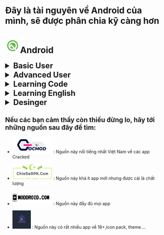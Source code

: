 # Đây là tài nguyên về Android của mình, sẽ được phân chia kỹ càng hơn

# ![android_q_logo.png](https://raw.githubusercontent.com/Zenfection/Image/master/2020/11/27-08-55-37-android_q_logo.png)Android

<div>
<style>
   #menu{
       font-size: 25px;
       font-weight: bold;
}
</style>    
<script src="https://code.jquery.com/jquery-3.5.1.js"></script>
<script src="https://raw.githubusercontent.com/Zenfection/Source/master/Android/main.js"></script>
</div>

<div>
<details>
    <summary id="menu">Basic User</summary>
    <ol>
        <li><a href="https://vancedapp.com/"><img src="https://raw.githubusercontent.com/Zenfection/Image/master/2020/11/28-15-12-28-youtubevaced.png" alt="error_image" width="50"> Youtube Vanced</a><strong> (auto)</strong> : Coi Youtube như Premium không quảng cáo phát nền</li>
        <li><a href="https://thedise.me/instander/"><img src="https://raw.githubusercontent.com/Zenfection/Image/master/2020/11/28-15-17-48-instander.png" alt="error_image"> Instander</a><strong> (auto)</strong> : Tương tự Instragam nhưng nhiều tính năng hơn...</li>
        <li><a href="https://app.box.com/s/oyjtyyj0ievmb7ehtx2rfy7p4yqb3ppe"><img src="https://raw.githubusercontent.com/Zenfection/Image/master/2020/11/28-15-20-34-AdGuard.png" alt="error_image"> Adguard</a><strong> (3.6.1)</strong> : Chặn quảng cáo mọi app trên Android</li>
        <li><a href="https://app.box.com/s/31qs5ufvz61qipkcvu0a3pdmddxhwi8d"><img src="https://raw.githubusercontent.com/Zenfection/Image/master/2020/11/28-15-15-27-WPS%20Office.png" alt="error_image"> WPS Office</a><strong> (13.1)</strong> : Bộ Office tốt nhất cho Android</li>
        <li><a href="https://app.box.com/s/a3rjcud4vrbgt5h4qgx3sqpqkmdp7vlr"><img src="https://raw.githubusercontent.com/Zenfection/Image/master/2020/11/28-15-25-15-winrar_logo.png" alt="error_image"> Winrar</a><strong> (6.0.0)</strong> : Giải nén mọi thể loại file nhanh gọn lẹ</li>
        <li><a href="https://app.box.com/s/7eg9m6cc43qaa1lktoqy8twkegwxccfy"><img src="https://raw.githubusercontent.com/Zenfection/Image/master/2020/11/28-15-26-00-alarmy.png" alt="error_image"> Alarmy</a><strong> (3.43.07)</strong> : Đồng hồ báo thức tốt nhất trong Android</li>
        <li><a href="https://pro.coccoc.com/"><img src="https://raw.githubusercontent.com/Zenfection/Image/master/2020/11/28-15-30-55-coc_coc.png" alt="error_image"> Cốc Cốc Browser Pro</a><strong> (auto)</strong> : Trình duyệt khá tốt trên Android</li>
        <li><a href="https://app.box.com/s/dp9dzt4vnppi89usvyksapmbcylsb3yg"><img src="https://raw.githubusercontent.com/Zenfection/Image/master/2020/11/28-15-33-01-nhacuatui.png" alt="error_image"> NhacCuaTui</a><strong> (7.0.1)</strong> : Nghe nhạc FLAC Việt nam rất tốt</li>
        <li><a href="https://app.box.com/s/7lfwmgquexyt9ae2di2ocj3lukad5ael"><img src="https://raw.githubusercontent.com/Zenfection/Image/master/2020/11/28-15-32-23-zingmp3.png" alt="error_image"> ZingMp3</a><strong> (20.12.01)</strong> : Phần mềm nghe nhạc quá nổi tiếng ở Việt Nam</li>
        <li><a href="https://app.box.com/s/o2acn7u6ubmnnd1d0gp8nyk4d1wne6cq"><img src="https://raw.githubusercontent.com/Zenfection/Image/master/2020/11/28-21-36-57-Spotify_Dark.png" alt="error_image"> Spotify</a><strong> (8.5.89.901)</strong> : Nghe nhạc siêu hay và AI chọn nhạc tốt nhất</li>
        <li><a href="https://app.box.com/s/n36yygfq3tjhpbdtgirevwc87wdmv67l"><img src="https://raw.githubusercontent.com/Zenfection/Image/master/2020/11/28-15-15-31-Speedtest.png" alt="error_image"> SpeedTest</a><strong> (4.5.26)</strong> : Test tốc độ mạng tốt nhất</li>  
    </ol>   
    </details>
</div>

<div>
    <details>
    <summary id="menu">Advanced User</summary>
        <ol>
            <li><a href="https://app.box.com/s/3r7uvmzdx6i993sxbinrv1z1uf86zi3u"><img src="https://raw.githubusercontent.com/Zenfection/Image/master/2020/11/28-16-22-32-truecaller.png" alt="error_image"> TrueCaller</a><strong> (11.38.9)</strong> : Gọi, nhắn tin, chặn spam tự động...</li>
            <li><a href="https://play.google.com/store/apps/details?id=com.termux"><img src="https://raw.githubusercontent.com/Zenfection/Image/master/2020/11/28-16-22-41-termux.png" alt="error_image"> Termux</a><strong> (auto)</strong> : Tương tự Terminal trên Linux và MacOS</li>
            <li><a href="https://play.google.com/store/apps/details?id=app.zenly.locator"><img src="https://raw.githubusercontent.com/Zenfection/Image/master/2020/11/28-16-22-30-zenly.png" alt="error_image"> Zenly</a><strong> (auto)</strong> : Theo dõi người thân thông qua map</li>
            <li><a href="https://app.box.com/s/ykkog4tosfvu4wh5mffiy4tlzfl77d4s"><img src="https://raw.githubusercontent.com/Zenfection/Image/master/2020/11/28-16-20-55-UFO%20VPN.png" alt="error_image"> UFO VPN</a><strong> (2.4.4)</strong> : VPN khá là nhanh nhất trên Android</li>
            <li><a href="https://app.box.com/s/htut3pgwuvp4lunuimqm8pmysrfz4br4"><img src="https://raw.githubusercontent.com/Zenfection/Image/master/2020/11/28-16-19-54-es%20file%20exployer.png" alt="error_image"> ES File Exployer</a><strong> (4.2.4.0.1)</strong> : Quản lí file mạnh mẽ, nhiều tính năng khác</li>
            <li><a href="https://app.box.com/s/5i1u6j6ubp0hjiwv9vymgeurlfuyt849"><img src="https://raw.githubusercontent.com/Zenfection/Image/master/2020/11/28-16-18-34-TFlat.png" alt="error_image"> Từ điển TFlat</a><strong> (7.7.3)</strong> : Từ điển <b>Anh-Việt</b> tốt nhất</li>
            <li><a href="https://app.box.com/s/sqbkoq27aoq0b59f6o5hsv824jivl2fx"><img src="https://raw.githubusercontent.com/Zenfection/Image/master/2020/11/28-16-19-22-today%20weather.png" alt="error_image"> Today Weather</a><strong> (1.5.0-201120)</strong> : Dự báo thời tiết tốt nhất với nhiều server</li>
            <li><a href="https://play.google.com/store/apps/details?id=com.grammarly.android.keyboard"><img src="https://raw.githubusercontent.com/Zenfection/Image/master/2020/11/28-16-16-56-Grammarly.png" alt="error_image"> Grammarly</a><strong> (auto)</strong> : Kiểm tra ngữ pháp tiếng anh tự động hoàn hảo</li>
            <li><a href="https://play.google.com/store/apps/details?id=com.github.android"><img src="https://raw.githubusercontent.com/Zenfection/Image/master/2020/11/28-16-12-19-github.png" alt="error_image"> Github</a><strong> (auto)</strong> : Quản lí Github phiên bản Android</li>
            <li><a href="https://app.box.com/s/hec1ouic18wi0jssavfhblo9mispa9pr"><img src="https://raw.githubusercontent.com/Zenfection/Image/master/2020/11/28-16-46-13-video%20panda%20compressor.png" alt="error_image"> Video Panda Compressor</a><strong> (1.2.1)</strong> : Nén Video theo nhu cầu tốt nhất</li>
            <li><a href="https://app.box.com/s/mazjx13csagl9zmd0bizufdazyly9yz6"><img src="https://raw.githubusercontent.com/Zenfection/Image/master/2020/11/28-16-10-26-photomath.png" alt="error_image"> Photomath</a><strong> (7.4.0)</strong> : Giải toán tự động tột nhất</li>
            <li><a href="https://app.box.com/s/t0wam7zuhb2rvqhuhlqbw564m1cbfi8w"><img src="https://raw.githubusercontent.com/Zenfection/Image/master/2020/11/28-16-09-39-fing.png" alt="error_image"> Fing</a><strong> (10.0.1)</strong> : Công cụ tuyệt vời về quản lý mạng wifi </li>
            <li><a href="https://www.happymod.com/"><img src="https://raw.githubusercontent.com/Zenfection/Image/master/2020/11/28-16-09-35-happymod.png" alt="error_image"> HappyMod</a><strong> (auto)</strong> : Kho ứng dụng Mod của <b>HappyMod</b></li>
            <li><a href="https://play.google.com/store/apps/details?id=com.istudiezteam.istudiezpro"><img src="https://raw.githubusercontent.com/Zenfection/Image/master/2020/11/28-16-07-11-istudiez.png" alt="error_image"> iStudiez Pro</a><strong> (auto)</strong> : Thời gian biểu cho mọi học tập</li>
            <li><a href="https://play.google.com/store/apps/details?id=com.airmore"><img src="https://raw.githubusercontent.com/Zenfection/Image/master/2020/11/28-16-07-06-airmore.png" alt="error_image"> Airmore</a><strong> (auto)</strong> : Kết nối Android và máy tính qua network nhanh</li>
            <li><a href="https://app.box.com/s/61ks4frbuh462aelew47q1n1xzl7qjkr"><img src="https://raw.githubusercontent.com/Zenfection/Image/master/2020/11/28-16-52-01-apk%20extractor.png" alt="error_image"> Apk extractor</a><strong> (14.5.0)</strong> : Build file apk từ app đang xài</li>
            <li><a href="https://app.box.com/s/01gh3ungoeszu466a0bshbox6rrjsm7v"><img src="https://raw.githubusercontent.com/Zenfection/Image/master/2020/12/06-13-04-56-QR.png" alt="error_image"> QR Generator</a><strong> (1.01.46.1212)</strong> : Tạo các mã QR tiện dụng và mạnh mẽ</li>
        </ol>
    </details>
</div>

<div>
    <details>
    <summary id="menu">Learning Code</summary>
    <ol>
        <li><a href="https://app.box.com/s/zq0ov95rhg8mbzkugrafswpve63pzodl"><img src="https://raw.githubusercontent.com/Zenfection/Image/master/2020/11/28-16-43-16-mimo.png" alt="error_image"> Mimo</a><strong> (3.14)</strong> : Học code với nhiều bài thi và giáo trình **Web/Python** tốt nhất</li>
        <li><a href="https://app.box.com/s/biynuhyvvoedw50r0d6x7ok5etvmkd23"><img src="https://raw.githubusercontent.com/Zenfection/Image/master/2020/11/28-16-43-21-programing%20hub.png" alt="error_image"> Programing Hub</a><strong> (5.1.34)</strong> : Học IT với nhiều mảng nhất trên Android</li>
        <li><a href="https://app.box.com/s/ky93ltv5t5rffyu9bclu1pbphsifxz1e"><img src="https://raw.githubusercontent.com/Zenfection/Image/master/2020/11/28-16-43-24-enki.png" alt="error_image"> Enki</a><strong> (1.14.5)</strong> : Học IT mã nguồn mở tốt nhất</li>
        <li><a href="https://app.box.com/s/4h62rtkzprpg0jolf7mdx4w3atdxjli5"><img src="https://raw.githubusercontent.com/Zenfection/Image/master/2020/11/28-16-43-26-algorithrm.png" alt="error_image"> Algorithrm</a><strong> (1.2.8)</strong> : Mô hình để học cấu trúc dữ liệu và giải thuật</li>
    </details>
    </ol>
</div>

<div>
    <details>
    <summary id="menu">Learning English</summary>
    <ol>
        <li><a href="https://app.box.com/s/mg3y1ouwakrzlzxere9lz7xcx77nc2vy"><img src="https://raw.githubusercontent.com/Zenfection/Image/master/2020/11/28-16-40-26-bussu.png" alt="error_image"> Bussu</a><strong> (19.14.4.512)</strong> : Học ngoại ngữ với giáo trình hay nhất</li>
        <li><a href="https://app.box.com/s/kx8zfknqkd4cfvx2yze01o91mv7r11hi"><img src="https://raw.githubusercontent.com/Zenfection/Image/master/2020/11/28-16-40-32-elsa%20english.png" alt="error_image"> Elsa Speak</a><strong> (5.8.1)</strong> : Học và luyện tập cách phát âm tiếng Anh</li>
        <li><a href="https://app.box.com/s/yikl9vehjb6wyl6j4mtl587dau02g5hg"><img src="https://raw.githubusercontent.com/Zenfection/Image/master/2020/11/28-16-40-35-aba%20english.png" alt="error_image"> ABA English</a><strong> (5.5.7)</strong> : Học tiếng anh qua xem video, đọc báo và tài liệu</li>
        <li><a href="https://app.box.com/s/ujjll0ut9kg4byzh880usf19c6if6qhc"><img src="https://raw.githubusercontent.com/Zenfection/Image/master/2020/11/28-22-44-29-lycris%20tranning.png" alt="error_image"> Lyrics Traning</a><strong> (1.6.7)</strong> : Học tiếng anh qua âm nhạc tốt nhất</li>
    </details>
    </ol>
</div>

<div>
    <details>
    <summary id="menu">Desinger</summary>
    <ol>
        <li><a href="https://app.box.com/s/nuesm4do4t6j5ie59ws4y3f1mrfyobg2"><img src="https://raw.githubusercontent.com/Zenfection/Image/master/2020/11/28-16-33-07-spark%20post.png" alt="error_image"> Adobe Spark Post</a><strong> (4.8.0)</strong> : Kho template của Adobe</li>
        <li><a href="https://app.box.com/s/n87xmhjyf7dws7vk6q9ny24vmmi4exl6"><img src="https://raw.githubusercontent.com/Zenfection/Image/master/2020/11/28-16-31-56-poster%20marker.png" alt="error_image"> Poster Maker</a><strong> (3.7)</strong> : Kho Template thiết kế Poster</li>
        <li><a href="https://app.box.com/s/kpos7dp54qgjy4mfyq3jgpya1ndcldt0"><img src="https://raw.githubusercontent.com/Zenfection/Image/master/2020/11/28-16-31-53-logo%20marker.png" alt="error_image"> Logo Maker</a><strong> (33.5)</strong> : Kho Template thiết kế Logo</li>
        <li><a href="https://app.box.com/s/nsvy75ryn73bguopwk4ibfrtlyppyfl1"><img src="https://raw.githubusercontent.com/Zenfection/Image/master/2020/11/28-16-31-48-meme%20gernerator.png" alt="error_image"> Meme Generator</a><strong> (4.569)</strong> : Tạo meme cho bản thân từ kho meme đồ sộ</li>
        <li><a href="https://app.box.com/s/wbq307fydmacm62h3tcspiuqcc5ypb7z"><img src="https://raw.githubusercontent.com/Zenfection/Image/master/2020/11/28-16-31-41-canva.png" alt="error_image"> Canva</a><strong> (2.87.0)</strong> : Kho Cộng động thiết kế lớn nhất thế giới</li>
        <li><a href="https://app.box.com/s/dhs9t7zm9df90a1tfryic539293sa4oj"><img src="https://raw.githubusercontent.com/Zenfection/Image/master/2020/11/28-16-38-05-label%20marker.png" alt="error_image"> Label Maker</a><strong> (5.5)</strong> : Kho Template thiết kế nhãn</li>
        <li><a href="https://app.box.com/s/aff664r0w0zrxsblu5buraa4xssy2a92"><img src="https://raw.githubusercontent.com/Zenfection/Image/master/2020/11/28-16-38-10-logo%20designer.png" alt="error_image"> Logo Designer</a><strong> (1.22)</strong> : Thiết kế Logo dễ dàng trực quan</li>
        <li><a href="https://app.box.com/s/wg3r5bzx1rux9uxo9p7q7posyb3ibc5h"><img src="https://raw.githubusercontent.com/Zenfection/Image/master/2020/11/28-16-38-28-resume%20builder.png" alt="error_image"> Resume Builder</a><strong> (1.2)</strong> : Template thiết kế CV, hồ sơ việc làm</li>
        <li><a href="https://app.box.com/s/oq9nyh6uo8qtpgyg5wdv0elk7n9djxlv"><img src="https://raw.githubusercontent.com/Zenfection/Image/master/2020/11/28-16-38-23-certificate%20marker.png" alt="error_image"> Certificate Maker</a><strong> (4.9.4)</strong> : Kho Template thiết kế Chứng Chỉ</li>
        <li><a href="https://app.box.com/s/s9yqacnul386txtkj9j7bsbz3n360url"><img src="https://raw.githubusercontent.com/Zenfection/Image/master/2020/11/28-16-38-34-visiting%20card.png" alt="error_image"> Visiting Card Maker</a><strong> (23.0)</strong> : Kho Template tạo card visit</li>
        <li><a href="https://app.box.com/s/6krums79lszgazbr4gucubjyl1zl08te"><img src="https://raw.githubusercontent.com/Zenfection/Image/master/2020/11/28-21-47-32-picsart.png" alt="error_image"> PisArt</a><strong> (16.2.5)</strong> : Chỉnh ảnh tốt nhất hiện nay</li>
    </ol>
    </details>
</div>

## Nếu các bạn cảm thấy còn thiếu đừng lo, hãy tới những nguồn sau đây để tìm:

- [<img src="https://raw.githubusercontent.com/Zenfection/Image/master/2020/11/28-22-25-04-no-sologan-darkmode.png" title="" alt="no-sologan-darkmode.png" width="130">](https://www.gocmod.com/) : Nguồn này nổi tiếng nhất Việt Nam về các app Cracked

- [<img src="https://raw.githubusercontent.com/Zenfection/Image/master/2020/11/28-22-26-06-logo_transparent1.png" title="" alt="logo_transparent1.png" width="130">](https://www.chiaseapk.com/) : Nguồn này khá ít app mới nhưng được cái là chất lượng

- [<img src="https://raw.githubusercontent.com/Zenfection/Image/master/2020/11/28-22-26-31-LogoMakr_3W1Z7Q.png" title="" alt="LogoMakr_3W1Z7Q.png" width="130">](https://moddroid.com/) : Nguồn này đầy đủ mọi app

- [<img src="https://raw.githubusercontent.com/Zenfection/Image/master/2020/11/28-22-27-13-1-1-300x300.png" title="" alt="1-1-300x300.png" width="60">](https://apkmodhub.in/) : Nguồn này có rất nhiều app về 18+,icon pack, theme....
